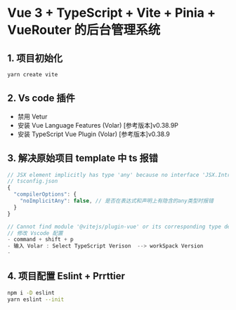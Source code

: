# Vue 3 + TypeScript + Vite + Pinia + VueRouter 的后台管理系统

## 1. 项目初始化
```sh
yarn create vite
```

## 2. Vs code 插件
- 禁用 Vetur
- 安装 Vue Language Features (Volar)  [参考版本]v0.38.9P
- 安装 TypeScript Vue Plugin (Volar)  [参考版本]v0.38.9

## 3. 解决原始项目 template 中 ts 报错

```js
// JSX element implicitly has type 'any' because no interface 'JSX.IntrinsicElements' exists.ts(7026)
// tsconfig.json
{
  "compilerOptions": {
    "noImplicitAny": false, // 是否在表达式和声明上有隐含的any类型时报错
  }
}
```
```js
// Cannot find module '@vitejs/plugin-vue' or its corresponding type declarations.ts(2307)
// 修改 Vscode 配置 
- command + shift + p 
- 输入 Volar : Select TypeScript Verison  --> workSpack Version  
- 
```


## 4. 项目配置 Eslint + Prrttier
```sh
npm i -D eslint
yarn eslint --init
```
